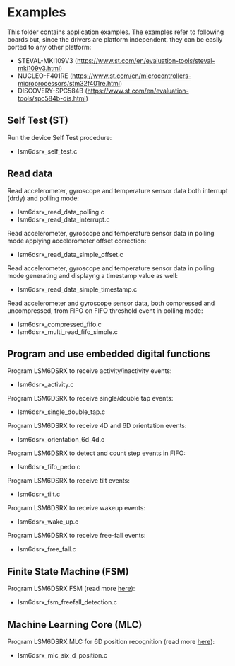 # Examples

This folder contains application examples. The examples refer to following boards but, since the drivers are platform independent, they can be easily ported to any other platform:

- STEVAL-MKI109V3 (https://www.st.com/en/evaluation-tools/steval-mki109v3.html)
- NUCLEO-F401RE (https://www.st.com/en/microcontrollers-microprocessors/stm32f401re.html)
- DISCOVERY-SPC584B (https://www.st.com/en/evaluation-tools/spc584b-dis.html)

## Self Test (ST)

Run the device Self Test procedure:

  - lsm6dsrx_self_test.c

## Read data

Read accelerometer, gyroscope and temperature sensor data both interrupt (drdy) and polling mode:

  - lsm6dsrx_read_data_polling.c
  - lsm6dsrx_read_data_interrupt.c

Read accelerometer, gyroscope and temperature sensor data in polling mode applying accelerometer offset correction:

  - lsm6dsrx_read_data_simple_offset.c

Read accelerometer, gyroscope and temperature sensor data in polling mode generating and displayng a timestamp value as well:

  - lsm6dsrx_read_data_simple_timestamp.c

Read accelerometer and gyroscope sensor data, both compressed and uncompressed, from FIFO on FIFO threshold event in polling mode:

  - lsm6dsrx_compressed_fifo.c
  - lsm6dsrx_multi_read_fifo_simple.c

## Program and use embedded digital functions

Program LSM6DSRX to receive activity/inactivity events:

  - lsm6dsrx_activity.c

Program LSM6DSRX to receive single/double tap events:

  - lsm6dsrx_single_double_tap.c

Program LSM6DSRX to receive 4D and 6D orientation events:

  - lsm6dsrx_orientation_6d_4d.c

Program LSM6DSRX to detect and count step events in FIFO:

  - lsm6dsrx_fifo_pedo.c

Program LSM6DSRX to receive tilt events:

  - lsm6dsrx_tilt.c

Program LSM6DSRX to receive wakeup events:

  - lsm6dsrx_wake_up.c

Program LSM6DSRX to receive free-fall events:

  - lsm6dsrx_free_fall.c

## Finite State Machine (FSM)

Program LSM6DSRX FSM (read more [here](https://github.com/STMicroelectronics/STMems_Finite_State_Machine/blob/master/application_examples/lsm6dsrx/Freefall%20detection/README.md)):

  - lsm6dsrx_fsm_freefall_detection.c

## Machine Learning Core (MLC)

Program LSM6DSRX MLC for 6D position recognition (read more [here](https://github.com/STMicroelectronics/STMems_Machine_Learning_Core/blob/master/application_examples/lsm6dsrx/6D%20position%20recognition/README.md)):

  - lsm6dsrx_mlc_six_d_position.c

